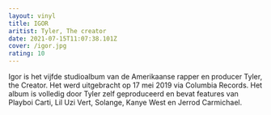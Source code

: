 ```yaml
---
layout: vinyl
title: IGOR
aritist: Tyler, The creator
date: 2021-07-15T11:07:38.101Z
cover: /igor.jpg
rating: 10
---
```

Igor is het vijfde studioalbum van de Amerikaanse rapper en producer Tyler, the Creator. Het werd uitgebracht op 17 mei 2019 via Columbia Records. Het album is volledig door Tyler zelf geproduceerd en bevat features van Playboi Carti, Lil Uzi Vert, Solange, Kanye West en Jerrod Carmichael.